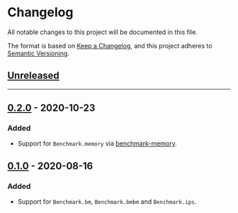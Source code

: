 # Changelog

All notable changes to this project will be documented in this file.

The format is based on [Keep a Changelog](https://keepachangelog.com/en/1.0.0/),
and this project adheres to [Semantic Versioning](https://semver.org/spec/v2.0.0.html).

## [Unreleased]

<!-- ### Added -->
<!-- ### Changed -->
<!-- ### Removed -->
---

## [0.2.0] - 2020-10-23

### Added
- Support for `Benchmark.memory` via [benchmark-memory](https://github.com/michaelherold/benchmark-memory).

[unreleased]: https://github.com/MatheusRich/benchable/compare/v0.2.0...HEAD
[0.2.0]: https://github.com/MatheusRich/benchable/releases/tag/v0.2.0

## [0.1.0] - 2020-08-16

### Added
- Support for `Benchmark.bm`, `Benchmark.bmbm` and `Benchmark.ips`.

[unreleased]: https://github.com/MatheusRich/benchable/compare/v0.1.0...HEAD
[0.1.0]: https://github.com/MatheusRich/benchable/releases/tag/v0.1.0